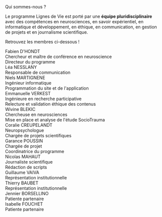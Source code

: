 <div class="banner">
    <div class="title">Qui sommes-nous ?</div>
    <div class="intro">
        <p>Le programme Lignes de Vie est porté par une <b>équipe pluridisciplinaire</b> avec des compétences en neurosciences, en savoir expérientiel, en informatique et développement, en éthique, en communication, en gestion de projets et en journalisme scientifique.
        <p>Retrouvez les membres ci-dessous !
    </div>
</div>

<div class="team">
    <div>
        <div class="name">Fabien D'HONDT</div>
        <img src="{{ ASSET ../assets/web/equipe/male.webp }}" alt="" />
        <div class="mission">Chercheur et maître de conférence en neuroscience</div>
        <div class="mission">Directeur du programme</div>
    </div>
    <div>
        <div class="name">Léa NESSLANY</div>
        <img src="{{ ASSET ../assets/web/equipe/female.webp }}" alt="" />
        <div class="mission">Responsable de communication</div>
    </div>
    <div>
        <div class="name">Niels MARTIGNENE</div>
        <img src="{{ ASSET ../assets/web/equipe/niels_martignene.jpg }}" alt="" />
        <div class="mission">Ingénieur informatique</div>
        <div class="mission">Programmation du site et de l'application</div>
    </div>
    <div>
        <div class="name">Emmanuelle VERKEST</div>
        <img src="{{ ASSET ../assets/web/equipe/female.webp }}" alt="" />
        <div class="mission">Ingénieure en recherche participative</div>
        <div class="mission">Relecture et validation éthique des contenus</div>
    </div>
</div>

<div class="team">
    <div>
        <div class="name">Wivine BLEKIC</div>
        <img src="{{ ASSET ../assets/web/equipe/female.webp }}" alt="" />
        <div class="mission">Chercheuse en neurosciences</div>
        <div class="mission">Mise en place et analyse de l'étude SocioTrauma</div>
    </div>
    <div>
        <div class="name">Coralie CREUPELANDT</div>
        <img src="{{ ASSET ../assets/web/equipe/female.webp }}" alt="" />
        <div class="mission">Neuropsychologue</div>
        <div class="mission">Chargée de projets scientifiques</div>
    </div>
    <div>
        <div class="name">Garance POUSSIN</div>
        <img src="{{ ASSET ../assets/web/equipe/female.webp }}" alt="" />
        <div class="mission">Chargée de projet</div>
        <div class="mission">Coordinatrice du programme</div>
    </div>
    <div>
        <div class="name">Nicolas MAHAUT</div>
        <img src="{{ ASSET ../assets/web/equipe/male.webp }}" alt="" />
        <div class="mission">Journaliste scientifique</div>
        <div class="mission">Rédaction de scripts</div>
    </div>
</div>

<div class="team">
    <div>
        <div class="name">Guillaume VAIVA</div>
        <img src="{{ ASSET ../assets/web/equipe/male.webp }}" alt="" />
        <div class="mission">Représentation institutionnelle</div>
    </div>
    <div>
        <div class="name">Thierry BAUBET</div>
        <img src="{{ ASSET ../assets/web/equipe/male.webp }}" alt="" />
        <div class="mission">Représentation institutionnelle</div>
    </div>
    <div>
        <div class="name">Jennier BORSELLINO</div>
        <img src="{{ ASSET ../assets/web/equipe/female.webp }}" alt="" />
        <div class="mission">Patiente partenaire</div>
    </div>
    <div>
        <div class="name">Isabelle FOUCHET</div>
        <img src="{{ ASSET ../assets/web/equipe/female.webp }}" alt="" />
        <div class="mission">Patiente partenaire</div>
    </div>
</div>
